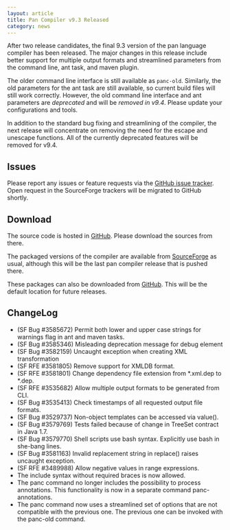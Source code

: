 ```yaml
---
layout: article
title: Pan Compiler v9.3 Released
category: news
---
```


After two release candidates, the final 9.3 version of the pan
language compiler has been released.  The major changes in this
release include better support for multiple output formats and
streamlined parameters from the command line, ant task, and maven
plugin. 

The older command line interface is still available as `panc-old`.
Similarly, the old parameters for the ant task are still available, so
current build files will still work correctly.  However, the old
command line interface and ant parameters are _deprecated_ and will be
_removed in v9.4_.  Please update your configurations and tools.

In addition to the standard bug fixing and streamlining of the
compiler, the next release will concentrate on removing the need for
the escape and unescape functions.  All of the currently deprecated
features will be removed for v9.4.

Issues
------

Please report any issues or feature requests via the [GitHub issue
tracker](https://github.com/quattor/pan/issues).  Open request in the
SourceForge trackers will be migrated to GitHub shortly. 

Download
--------

The source code is hosted in [GitHub](http://github.com/quattor/pan).
Please download the sources from there.

The packaged versions of the compiler are available from
[SourceForge](https://sourceforge.net/projects/quattor/files/panc/9.3/)
as usual, although this will be the last pan compiler release that is
pushed there.

These packages can also be downloaded from
[GitHub](https://github.com/quattor/pan/downloads).  This will be the
default location for future releases.


ChangeLog
---------

* (SF Bug #3585672) Permit both lower and upper case strings for
  warnings flag in ant and maven tasks.
* (SF Bug #3585346) Misleading deprecation message for debug element
* (SF Bug #3582159) Uncaught exception when creating XML transformation
* (SF RFE #3581805) Remove support for XMLDB format.
* (SF RFE #3581801) Change dependency file extension from *.xml.dep to
  *.dep.
* (SF RFE #3535682) Allow multiple output formats to be generated from
  CLI.
* (SF Bug #3535413) Check timestamps of all requested output file
  formats.
* (SF Bug #3529737) Non-object templates can be accessed via value().
* (SF Bug #3579769) Tests failed because of change in TreeSet contract
  in Java 1.7.
* (SF Bug #3579770) Shell scripts use bash syntax. Explicitly use bash
  in she-bang lines.
* (SF Bug #3581163) Invalid replacement string in replace() raises
  uncaught exception.
* (SF RFE #3489988) Allow negative values in range expressions.
* The include syntax without required braces is now allowed.
* The panc command no longer includes the possibility to process
 annotations.  This functionality is now in a separate command
 panc-annotations.
* The panc command now uses a streamlined set of options that are not
 compatible with the previous one. The previous one can be invoked
 with the panc-old command.



